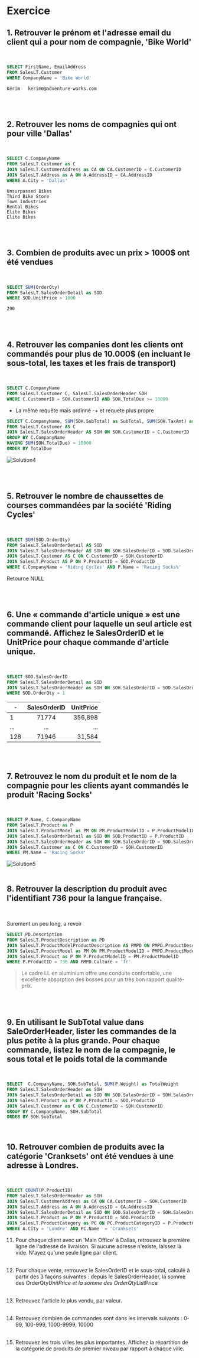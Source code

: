 # Exercice

## 1. Retrouver le prénom et l'adresse email du client qui a pour nom de compagnie, 'Bike World'   
<br/>

```SQL
SELECT FirstName, EmailAddress
FROM SalesLT.Customer
WHERE CompanyName = 'Bike World'
```
> 
    Kerim	kerim0@adventure-works.com  
>

<br/><br/>

## 2. Retrouver les noms de compagnies qui ont pour ville 'Dallas'
<br/>

```SQL
SELECT C.CompanyName 
FROM SalesLT.Customer as C
JOIN SalesLT.CustomerAddress as CA ON CA.CustomerID = C.CustomerID
JOIN SalesLT.Address as A ON A.AddressID = CA.AddressID
WHERE A.City = 'Dallas'
```
>
    Unsurpassed Bikes
    Third Bike Store
    Town Industries
    Rental Bikes
    Elite Bikes
    Elite Bikes 
>

<br/><br/>


## 3. Combien de produits avec un prix > 1000$ ont été vendues
<br/>

```SQL
SELECT SUM(OrderQty)
FROM SalesLT.SalesOrderDetail as SOD
WHERE SOD.UnitPrice > 1000
```
> 
    290
>
<br/><br/>

## 4. Retrouver les companies dont les clients  ont commandés pour plus de 10.000$ (en incluant le sous-total, les taxes et les frais de transport)
<br/>

```SQL
SELECT C.CompanyName
FROM SalesLT.Customer C, SalesLT.SalesOrderHeader SOH
WHERE C.CustomerID = SOH.CustomerID AND SOH.TotalDue >= 10000
```
- La même requête mais ordinné -+ et requete plus propre

```SQL
SELECT C.CompanyName, SUM(SOH.SubTotal) as SubTotal, SUM(SOH.TaxAmt) as TaxAmt, SUM(SOH.Freight) as Freight, SUM(SOH.TotalDue) as TotalDUE
FROM SalesLT.Customer AS C
JOIN SalesLT.SalesOrderHeader AS SOH ON SOH.CustomerID = C.CustomerID
GROUP BY C.CompanyName
HAVING SUM(SOH.TotalDue) > 10000
ORDER BY TotalDue
```
![Solution4](/Src/Solution4.PNG)  


<br/><br/>

## 5. Retrouver le nombre de chaussettes de courses commandées par la société 'Riding Cycles'  
<br/>

```SQL
SELECT SUM(SOD.OrderQty)
FROM SalesLT.SalesOrderDetail AS SOD
JOIN SalesLT.SalesOrderHeader AS SOH ON SOH.SalesOrderID = SOD.SalesOrderID
JOIN SalesLT.Customer AS C ON C.CustomerID = SOH.CustomerID
JOIN SalesLT.Product AS P ON P.ProductID = SOD.ProductID
WHERE C.CompanyName = 'Riding Cycles' AND P.Name = 'Racing Socks%'
```  
Retourne NULL

<br/><br/>


## 6. Une « commande d'article unique » est une commande client pour laquelle un seul article est commandé. Affichez le SalesOrderID et le UnitPrice pour chaque commande d'article unique.
<br/>

```SQL
SELECT SOD.SalesOrderID
FROM SalesLT.SalesOrderDetail as SOD
JOIN SalesLT.SalesOrderHeader as SOH ON SOH.SalesOrderID = SOD.SalesOrderID
WHERE SOD.OrderQty = 1
```  

 
|-|SalesOrderID|UnitPrice|
|---|:-:|--:|
|1|71774|356,898|
|...|...|...|
|128|71946|31,584|

>
<br/><br/>

## 7. Retrouvez le nom du produit et le nom de la compagnie pour les clients ayant commandés le produit 'Racing Socks'  
<br/>

```SQL
SELECT P.Name, C.CompanyName
FROM SalesLT.Product as P
JOIN SalesLT.ProductModel as PM ON PM.ProductModelID = P.ProductModelID
JOIN SalesLT.SalesOrderDetail as SOD ON SOD.ProductID = P.ProductID
JOIN SalesLT.SalesOrderHeader as SOH ON SOH.SalesOrderID = SOD.SalesOrderID
JOIN SalesLT.Customer as C ON C.CustomerID = SOH.CustomerID
WHERE PM.Name = 'Racing Socks'
```

>
![Solution5](./Src/Solution7.PNG)
<br/><br/>

## 8. Retrouver la description du produit avec l'identifiant 736 pour la langue française.
<br/>

Surement un peu long, a revoir
```SQL
SELECT PD.Description
FROM SalesLT.ProductDescription as PD
JOIN SalesLT.ProductModelProductDescription AS PMPD ON PMPD.ProductDescriptionID = PD.ProductDescriptionID
JOIN SalesLT.ProductModel as PM ON PM.ProductModelID = PMPD.ProductModelID
JOIN SalesLT.Product as P ON P.ProductModelID = PM.ProductModelID
WHERE P.ProductID = 736 AND PMPD.Culture = 'fr'
```  
 
>Le cadre LL en aluminium offre une conduite confortable, une excellente absorption des bosses pour un très bon rapport qualité-prix.

<br/><br/>

## 9. En utilisant le SubTotal value dans SaleOrderHeader, lister les commandes de la plus petite à la plus grande. Pour chaque commande, listez le nom de la compagnie, le sous total et le poids total de la commande
<br/> 

```SQL
SELECT  C.CompanyName, SOH.SubTotal, SUM(P.Weight) as TotalWeight
FROM SalesLT.SalesOrderHeader as SOH
JOIN SalesLT.SalesOrderDetail as SOD ON SOD.SalesOrderID = SOH.SalesOrderID
JOIN SalesLT.Product as P ON P.ProductID = SOD.ProductID
JOIN SalesLT.Customer as C ON C.CustomerID = SOH.CustomerID
GROUP BY C.CompanyName, SOH.SubTotal
ORDER BY SOH.SubTotal
```  
<br/>

## 10. Retrouver combien de produits avec la catégorie 'Cranksets' ont été vendues à une adresse à Londres.
<br/>

```SQL
SELECT COUNT(P.ProductID)
FROM SalesLT.SalesOrderHeader as SOH 
JOIN SalesLT.CustomerAddress as CA ON CA.CustomerID = SOH.CustomerID
JOIN SalesLT.Address as A ON A.AddressID = CA.AddressID
JOIN SalesLT.SalesOrderDetail as SOD ON SOD.SalesOrderID = SOH.SalesOrderID
JOIN SalesLT.Product as P ON P.ProductID = SOD.ProductID
JOIN SalesLT.ProductCategory as PC ON PC.ProductCategoryID = P.ProductCategoryID
WHERE A.City = 'Londre' AND PC.Name  = 'Cranksets'
```

11. Pour chaque client avec un 'Main Office' à Dallas, retrouvez la première ligne de l'adresse de livraison. Si aucune adresse n'existe, laissez là vide. N'ayez qu'une seule ligne par client.
<br/><br/>

12. Pour chaque vente, retrouvez le SalesOrderID et le sous-total, calculé à partir des 3 façons suivantes : depuis le SalesOrderHeader, la somme des OrderQty*UnitPrice et la somme des OrderQty*ListPrice
<br/><br/>

13. Retrouvez l'article le plus vendu, par valeur.
<br/><br/>

14. Retrouvez combien de commandes sont dans les intervals suivants : 0-99, 100-999, 1000-9999, 10000
<br/><br/>

15. Retrouvez les trois villes les plus importantes. Affichez la répartition de la catégorie de produits de premier niveau par rapport à chaque ville.
<br/><br/>
